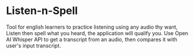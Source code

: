 # Listen-n-Spell
Tool for english learners to practice listening using any audio thy want, Listen then spell what you heard, the application will qualify you. Use Open AI Whisper API to get a transcript from an audio, then compares it with user's input transcript. 
